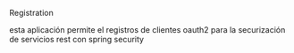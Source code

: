 Registration

esta aplicación permite el registros de clientes oauth2 para la securización de servicios rest con spring security
